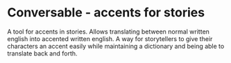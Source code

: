 # Conversable - accents for stories #

A tool for accents in stories. Allows translating between normal written english into accented written english.
A way for storytellers to give their characters an accent easily while maintaining a dictionary and being able to translate back and forth.


